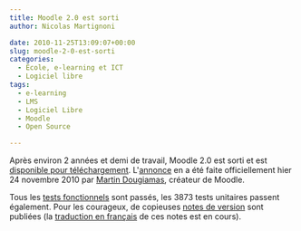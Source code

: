 ```yaml
---
title: Moodle 2.0 est sorti
author: Nicolas Martignoni

date: 2010-11-25T13:09:07+00:00
slug: moodle-2-0-est-sorti
categories:
  - École, e-learning et ICT
  - Logiciel libre
tags:
  - e-learning
  - LMS
  - Logiciel Libre
  - Moodle
  - Open Source

---
```

Après environ 2 années et demi de travail, Moodle 2.0 est sorti et est [disponible pour téléchargement][1]. L'[annonce][2] en a été faite officiellement hier 24 novembre 2010 par [Martin Dougiamas][3], créateur de Moodle.

Tous les [tests fonctionnels][4] sont passés, les 3873 <span class="nolink">tests</span> unitaires passent également. Pour les courageux, de copieuses [notes de version][5] sont publiées (la [traduction en français][6] de ces <span class="nolink">notes</span> est en <span class="nolink">cours</span>).

 [1]: https://download.moodle.org/
 [2]: https://moodle.org/mod/forum/discuss.php?d=162906
 [3]: https://moodle.org/user/view.php?id=1
 [4]: https://tracker.moodle.org/browse/MDLQA-328
 [5]: https://docs.moodle.org/dev/Moodle_2.0_release_notes
 [6]: https://docs.moodle.org/fr/Notes_de_mise_%C3%A0_jour_de_Moodle_2.0

 <!--more-->

